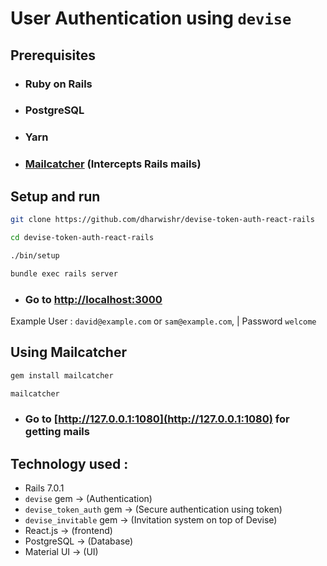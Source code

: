 # User Authentication using `devise`

## Prerequisites
* ### Ruby on Rails
* ### PostgreSQL
* ### Yarn
* ### [Mailcatcher](https://mailcatcher.me/) (Intercepts Rails mails)

## Setup and run
```bash
git clone https://github.com/dharwishr/devise-token-auth-react-rails

cd devise-token-auth-react-rails

./bin/setup

bundle exec rails server
```
* ### Go to [http://localhost:3000](http://localhost:3000)
Example User : `david@example.com` or `sam@example.com`, | Password `welcome`
## Using Mailcatcher
```bash
gem install mailcatcher

mailcatcher
```
* ### Go to [http://127.0.0.1:1080](http://127.0.0.1:1080) for getting mails
## Technology used :
* Rails 7.0.1
* `devise` gem -> (Authentication)
* `devise_token_auth` gem -> (Secure authentication using token)
* `devise_invitable` gem -> (Invitation system on top of Devise)
* React.js -> (frontend)
* PostgreSQL -> (Database)
* Material UI -> (UI)
